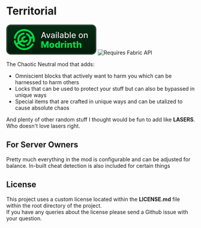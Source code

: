# Territorial
![Available on Modrinth](https://raw.githubusercontent.com/intergrav/devins-badges/1aec26abb75544baec37249f42008b2fcc0e731f/assets/cozy/available/modrinth_vector.svg)
![Requires Fabric API](https://raw.githubusercontent.com/intergrav/devins-badges/1aec26abb75544baec37249f42008b2fcc0e731f/assets/cozy/requires/fabric-api_vector.svg)

The Chaotic Neutral mod that adds:
- Omniscient blocks that actively want to harm you which can be harnessed to harm others
- Locks that can be used to protect your stuff but can also be bypassed in unique ways
- Special items that are crafted in unique ways and can be utalized to cause absolute chaos
  
And plenty of other random stuff I thought would be fun to add like **LASERS**. Who doesn't love lasers right.
  
## For Server Owners
Pretty much everything in the mod is configurable and can be adjusted for balance. In-built cheat detection is also included for certain things

## License
This project uses a custom license located within the **LICENSE.md** file within the root directory of the project.  
If you have any queries about the license please send a Github issue with your question.

